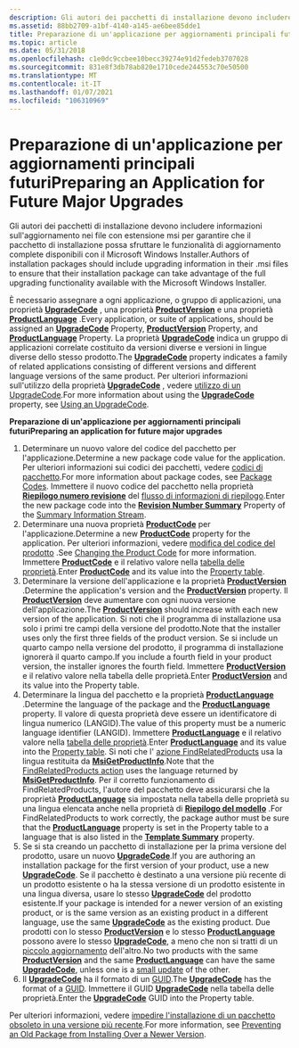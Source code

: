 ```yaml
---
description: Gli autori dei pacchetti di installazione devono includere informazioni sull'aggiornamento nei file con estensione msi per garantire che il pacchetto di installazione possa sfruttare le funzionalità di aggiornamento complete disponibili con il Microsoft Windows Installer.
ms.assetid: 88bb2709-a1bf-4140-a145-ae6bee85dde1
title: Preparazione di un'applicazione per aggiornamenti principali futuri
ms.topic: article
ms.date: 05/31/2018
ms.openlocfilehash: c1e0dc9ccbee10becc39274e91d2fedeb3707028
ms.sourcegitcommit: 831e8f3db78ab820e1710cede244553c70e50500
ms.translationtype: MT
ms.contentlocale: it-IT
ms.lasthandoff: 01/07/2021
ms.locfileid: "106310969"
---
```

# <a name="preparing-an-application-for-future-major-upgrades"></a><span data-ttu-id="94127-103">Preparazione di un'applicazione per aggiornamenti principali futuri</span><span class="sxs-lookup"><span data-stu-id="94127-103">Preparing an Application for Future Major Upgrades</span></span>

<span data-ttu-id="94127-104">Gli autori dei pacchetti di installazione devono includere informazioni sull'aggiornamento nei file con estensione msi per garantire che il pacchetto di installazione possa sfruttare le funzionalità di aggiornamento complete disponibili con il Microsoft Windows Installer.</span><span class="sxs-lookup"><span data-stu-id="94127-104">Authors of installation packages should include upgrading information in their .msi files to ensure that their installation package can take advantage of the full upgrading functionality available with the Microsoft Windows Installer.</span></span>

<span data-ttu-id="94127-105">È necessario assegnare a ogni applicazione, o gruppo di applicazioni, una proprietà [**UpgradeCode**](upgradecode.md) , una proprietà [**ProductVersion**](productversion.md) e una proprietà [**ProductLanguage**](productlanguage.md) .</span><span class="sxs-lookup"><span data-stu-id="94127-105">Every application, or suite of applications, should be assigned an [**UpgradeCode**](upgradecode.md) Property, [**ProductVersion**](productversion.md) Property, and [**ProductLanguage**](productlanguage.md) Property.</span></span> <span data-ttu-id="94127-106">La proprietà [**UpgradeCode**](upgradecode.md) indica un gruppo di applicazioni correlate costituito da versioni diverse e versioni in lingue diverse dello stesso prodotto.</span><span class="sxs-lookup"><span data-stu-id="94127-106">The [**UpgradeCode**](upgradecode.md) property indicates a family of related applications consisting of different versions and different language versions of the same product.</span></span> <span data-ttu-id="94127-107">Per ulteriori informazioni sull'utilizzo della proprietà [**UpgradeCode**](upgradecode.md) , vedere [utilizzo di un UpgradeCode](using-an-upgradecode.md).</span><span class="sxs-lookup"><span data-stu-id="94127-107">For more information about using the [**UpgradeCode**](upgradecode.md) property, see [Using an UpgradeCode](using-an-upgradecode.md).</span></span>

<span data-ttu-id="94127-108">**Preparazione di un'applicazione per aggiornamenti principali futuri**</span><span class="sxs-lookup"><span data-stu-id="94127-108">**Preparing an application for future major upgrades**</span></span>

1.  <span data-ttu-id="94127-109">Determinare un nuovo valore del codice del pacchetto per l'applicazione.</span><span class="sxs-lookup"><span data-stu-id="94127-109">Determine a new package code value for the application.</span></span> <span data-ttu-id="94127-110">Per ulteriori informazioni sui codici dei pacchetti, vedere [codici di pacchetto](package-codes.md).</span><span class="sxs-lookup"><span data-stu-id="94127-110">For more information about package codes, see [Package Codes](package-codes.md).</span></span> <span data-ttu-id="94127-111">Immettere il nuovo codice del pacchetto nella proprietà [**Riepilogo numero revisione**](revision-number-summary.md) del [flusso di informazioni di riepilogo](summary-information-stream.md).</span><span class="sxs-lookup"><span data-stu-id="94127-111">Enter the new package code into the [**Revision Number Summary**](revision-number-summary.md) Property of the [Summary Information Stream](summary-information-stream.md).</span></span>
2.  <span data-ttu-id="94127-112">Determinare una nuova proprietà [**ProductCode**](productcode.md) per l'applicazione.</span><span class="sxs-lookup"><span data-stu-id="94127-112">Determine a new [**ProductCode**](productcode.md) property for the application.</span></span> <span data-ttu-id="94127-113">Per ulteriori informazioni, vedere [modifica del codice del prodotto](changing-the-product-code.md) .</span><span class="sxs-lookup"><span data-stu-id="94127-113">See [Changing the Product Code](changing-the-product-code.md) for more information.</span></span> <span data-ttu-id="94127-114">Immettere [**ProductCode**](productcode.md) e il relativo valore nella [tabella delle proprietà](property-table.md).</span><span class="sxs-lookup"><span data-stu-id="94127-114">Enter [**ProductCode**](productcode.md) and its value into the [Property table](property-table.md).</span></span>
3.  <span data-ttu-id="94127-115">Determinare la versione dell'applicazione e la proprietà [**ProductVersion**](productversion.md) .</span><span class="sxs-lookup"><span data-stu-id="94127-115">Determine the application's version and the [**ProductVersion**](productversion.md) property.</span></span> <span data-ttu-id="94127-116">Il [**ProductVersion**](productversion.md) deve aumentare con ogni nuova versione dell'applicazione.</span><span class="sxs-lookup"><span data-stu-id="94127-116">The [**ProductVersion**](productversion.md) should increase with each new version of the application.</span></span> <span data-ttu-id="94127-117">Si noti che il programma di installazione usa solo i primi tre campi della versione del prodotto.</span><span class="sxs-lookup"><span data-stu-id="94127-117">Note that the installer uses only the first three fields of the product version.</span></span> <span data-ttu-id="94127-118">Se si include un quarto campo nella versione del prodotto, il programma di installazione ignorerà il quarto campo.</span><span class="sxs-lookup"><span data-stu-id="94127-118">If you include a fourth field in your product version, the installer ignores the fourth field.</span></span> <span data-ttu-id="94127-119">Immettere [**ProductVersion**](productversion.md) e il relativo valore nella tabella delle proprietà.</span><span class="sxs-lookup"><span data-stu-id="94127-119">Enter [**ProductVersion**](productversion.md) and its value into the Property table.</span></span>
4.  <span data-ttu-id="94127-120">Determinare la lingua del pacchetto e la proprietà [**ProductLanguage**](productlanguage.md) .</span><span class="sxs-lookup"><span data-stu-id="94127-120">Determine the language of the package and the [**ProductLanguage**](productlanguage.md) property.</span></span> <span data-ttu-id="94127-121">Il valore di questa proprietà deve essere un identificatore di lingua numerico (LANGID).</span><span class="sxs-lookup"><span data-stu-id="94127-121">The value of this property must be a numeric language identifier (LANGID).</span></span> <span data-ttu-id="94127-122">Immettere [**ProductLanguage**](productlanguage.md) e il relativo valore nella [tabella delle proprietà](property-table.md).</span><span class="sxs-lookup"><span data-stu-id="94127-122">Enter [**ProductLanguage**](productlanguage.md) and its value into the [Property table](property-table.md).</span></span> <span data-ttu-id="94127-123">Si noti che l' [azione FindRelatedProducts](findrelatedproducts-action.md) usa la lingua restituita da [**MsiGetProductInfo**](/windows/desktop/api/Msi/nf-msi-msigetproductinfoa).</span><span class="sxs-lookup"><span data-stu-id="94127-123">Note that the [FindRelatedProducts action](findrelatedproducts-action.md) uses the language returned by [**MsiGetProductInfo**](/windows/desktop/api/Msi/nf-msi-msigetproductinfoa).</span></span> <span data-ttu-id="94127-124">Per il corretto funzionamento di FindRelatedProducts, l'autore del pacchetto deve assicurarsi che la proprietà [**ProductLanguage**](productlanguage.md) sia impostata nella tabella delle proprietà su una lingua elencata anche nella proprietà di [**Riepilogo del modello**](template-summary.md) .</span><span class="sxs-lookup"><span data-stu-id="94127-124">For FindRelatedProducts to work correctly, the package author must be sure that the [**ProductLanguage**](productlanguage.md) property is set in the Property table to a language that is also listed in the [**Template Summary**](template-summary.md) property.</span></span>
5.  <span data-ttu-id="94127-125">Se si sta creando un pacchetto di installazione per la prima versione del prodotto, usare un nuovo [**UpgradeCode**](upgradecode.md).</span><span class="sxs-lookup"><span data-stu-id="94127-125">If you are authoring an installation package for the first version of your product, use a new [**UpgradeCode**](upgradecode.md).</span></span> <span data-ttu-id="94127-126">Se il pacchetto è destinato a una versione più recente di un prodotto esistente o ha la stessa versione di un prodotto esistente in una lingua diversa, usare lo stesso [**UpgradeCode**](upgradecode.md) del prodotto esistente.</span><span class="sxs-lookup"><span data-stu-id="94127-126">If your package is intended for a newer version of an existing product, or is the same version as an existing product in a different language, use the same [**UpgradeCode**](upgradecode.md) as the existing product.</span></span> <span data-ttu-id="94127-127">Due prodotti con lo stesso [**ProductVersion**](productversion.md) e lo stesso [**ProductLanguage**](productlanguage.md) possono avere lo stesso [**UpgradeCode**](upgradecode.md), a meno che non si tratti di un [piccolo aggiornamento](small-updates.md) dell'altro.</span><span class="sxs-lookup"><span data-stu-id="94127-127">No two products with the same [**ProductVersion**](productversion.md) and the same [**ProductLanguage**](productlanguage.md) can have the same [**UpgradeCode**](upgradecode.md), unless one is a [small update](small-updates.md) of the other.</span></span>
6.  <span data-ttu-id="94127-128">Il [**UpgradeCode**](upgradecode.md) ha il formato di un [GUID](guid.md).</span><span class="sxs-lookup"><span data-stu-id="94127-128">The [**UpgradeCode**](upgradecode.md) has the format of a [GUID](guid.md).</span></span> <span data-ttu-id="94127-129">Immettere il GUID [**UpgradeCode**](upgradecode.md) nella tabella delle proprietà.</span><span class="sxs-lookup"><span data-stu-id="94127-129">Enter the [**UpgradeCode**](upgradecode.md) GUID into the Property table.</span></span>

<span data-ttu-id="94127-130">Per ulteriori informazioni, vedere [impedire l'installazione di un pacchetto obsoleto in una versione più recente](preventing-an-old-package-from-installing-over-a-newer-version.md).</span><span class="sxs-lookup"><span data-stu-id="94127-130">For more information, see [Preventing an Old Package from Installing Over a Newer Version](preventing-an-old-package-from-installing-over-a-newer-version.md).</span></span>

 

 



